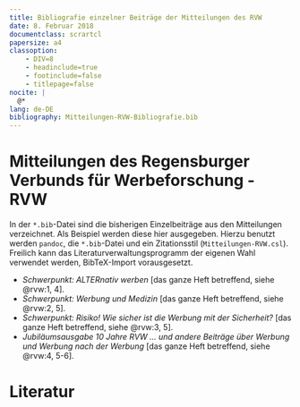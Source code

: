 ```yaml
---
title: Bibliografie einzelner Beiträge der Mitteilungen des RVW
date: 8. Februar 2018
documentclass: scrartcl
papersize: a4
classoption:
    - DIV=8
    - headinclude=true
    - footinclude=false
    - titlepage=false
nocite: |
  @*
lang: de-DE
bibliography: Mitteilungen-RVW-Bibliografie.bib
---
```


# Mitteilungen des Regensburger Verbunds für Werbeforschung - RVW

In der `*.bib`-Datei sind die bisherigen Einzelbeiträge aus den Mitteilungen verzeichnet. Als Beispiel werden diese hier ausgegeben. Hierzu benutzt werden `pandoc`, die `*.bib`-Datei und ein Zitationsstil (`Mitteilungen-RVW.csl`). Freilich kann das Literaturverwaltungsprogramm der eigenen Wahl verwendet werden, BibTeX-Import vorausgesetzt.

* _Schwerpunkt: ALTERnativ werben_ [das ganze Heft betreffend, siehe @rvw:1, 4].
* _Schwerpunkt: Werbung und Medizin_ [das ganze Heft betreffend, siehe @rvw:2, 5].
* _Schwerpunkt: Risiko! Wie sicher ist die Werbung mit der Sicherheit?_ [das ganze Heft betreffend, siehe @rvw:3, 5].
* _Jubiläumsausgabe 10 Jahre RVW ... und andere Beiträge über Werbung und Werbung nach der Werbung_ [das ganze Heft betreffend, siehe @rvw:4, 5-6].

# Literatur
